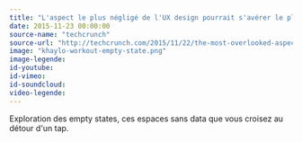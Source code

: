 ```yaml
---
title: "L'aspect le plus négligé de l'UX design pourrait s'avérer le plus important"
date: 2015-11-23 00:00:00
source-name: "techcrunch"
source-url: "http://techcrunch.com/2015/11/22/the-most-overlooked-aspect-of-ux-design-could-be-the-most-important/?ref=MagazineduWebdesign"
image: "khaylo-workout-empty-state.png"
image-legende:
id-youtube:
id-vimeo:
id-soundcloud:
video-legende:
---
```


Exploration des empty states, ces espaces sans data que vous croisez au détour d'un tap.
